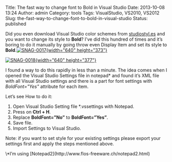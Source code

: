 Title: The fast way to change font to Bold in Visual Studio
Date: 2013-10-08 13:24
Author: admin
Category: tools
Tags: VisualStudio, VS2010, VS2012
Slug: the-fast-way-to-change-font-to-bold-in-visual-studio
Status: published

Did you even download Visual Studio color schemes from
[studiostyl.es](http://studiostyl.es/ "http://studiostyl.es/") and you
want to change its style to **Bold**? I’ve did this hundred of times and
it’s boring to do it manually by going throw even Display Item and set
its style to
**Bold**.[![SNAG-0017](http://www.emadmokhtar.com/wp-content/uploads/2013/10/SNAG0017_thumb.png "SNAG-0017"){width="640"
height="373"}](http://www.emadmokhtar.com/wp-content/uploads/2013/10/SNAG0017.png)

[![SNAG-0018](http://www.emadmokhtar.com/wp-content/uploads/2013/10/SNAG0018_thumb.png "SNAG-0018"){width="640"
height="377"}](http://www.emadmokhtar.com/wp-content/uploads/2013/10/SNAG0018.png)

I found a way to do this rapidly in less than a minute. The idea comes
when I opened the Visual Studio Settings file in notepad\* and found
it’s XML file with all Visual Studio settings and there is a part for
font settings with *BoldFont="Yes"* attribute for each item.

Let’s see How to do it:

1.  Open Visual Studio Setting file \*.vssettings with Notepad.
2.  Press on **Ctrl + H**.
3.  Replace **BoldFont="No”** to **BoldFont=”Yes”**.
4.  Save file.
5.  Import Settings to Visual Studio.

Note: if you want to set style for your existing settings please export
your settings first and apply the steps mentioned above.

</p>
\*I’m using [Notepad2](http://www.flos-freeware.ch/notepad2.html)

